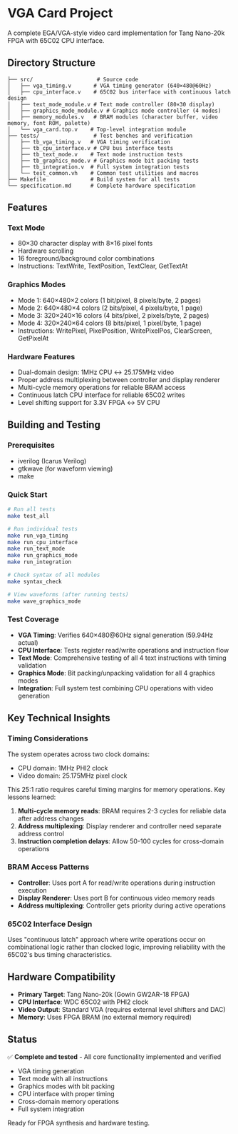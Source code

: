 # VGA Card Project

A complete EGA/VGA-style video card implementation for Tang Nano-20k FPGA with 65C02 CPU interface.

## Directory Structure

```
├── src/                    # Source code
│   ├── vga_timing.v       # VGA timing generator (640×480@60Hz)
│   ├── cpu_interface.v    # 65C02 bus interface with continuous latch design
│   ├── text_mode_module.v # Text mode controller (80×30 display)
│   ├── graphics_mode_module.v # Graphics mode controller (4 modes)
│   ├── memory_modules.v   # BRAM modules (character buffer, video memory, font ROM, palette)
│   └── vga_card.top.v    # Top-level integration module
├── tests/                 # Test benches and verification
│   ├── tb_vga_timing.v   # VGA timing verification
│   ├── tb_cpu_interface.v # CPU bus interface tests
│   ├── tb_text_mode.v    # Text mode instruction tests
│   ├── tb_graphics_mode.v # Graphics mode bit packing tests
│   ├── tb_integration.v  # Full system integration tests
│   └── test_common.vh    # Common test utilities and macros
├── Makefile              # Build system for all tests
└── specification.md      # Complete hardware specification
```

## Features

### Text Mode
- 80×30 character display with 8×16 pixel fonts
- Hardware scrolling
- 16 foreground/background color combinations
- Instructions: TextWrite, TextPosition, TextClear, GetTextAt

### Graphics Modes
- Mode 1: 640×480×2 colors (1 bit/pixel, 8 pixels/byte, 2 pages)
- Mode 2: 640×480×4 colors (2 bits/pixel, 4 pixels/byte, 1 page)  
- Mode 3: 320×240×16 colors (4 bits/pixel, 2 pixels/byte, 2 pages)
- Mode 4: 320×240×64 colors (8 bits/pixel, 1 pixel/byte, 1 page)
- Instructions: WritePixel, PixelPosition, WritePixelPos, ClearScreen, GetPixelAt

### Hardware Features
- Dual-domain design: 1MHz CPU ↔ 25.175MHz video
- Proper address multiplexing between controller and display renderer
- Multi-cycle memory operations for reliable BRAM access
- Continuous latch CPU interface for reliable 65C02 writes
- Level shifting support for 3.3V FPGA ↔ 5V CPU

## Building and Testing

### Prerequisites
- iverilog (Icarus Verilog)
- gtkwave (for waveform viewing)
- make

### Quick Start
```bash
# Run all tests
make test_all

# Run individual tests
make run_vga_timing
make run_cpu_interface  
make run_text_mode
make run_graphics_mode
make run_integration

# Check syntax of all modules
make syntax_check

# View waveforms (after running tests)
make wave_graphics_mode
```

### Test Coverage
- **VGA Timing**: Verifies 640×480@60Hz signal generation (59.94Hz actual)
- **CPU Interface**: Tests register read/write operations and instruction flow
- **Text Mode**: Comprehensive testing of all 4 text instructions with timing validation
- **Graphics Mode**: Bit packing/unpacking validation for all 4 graphics modes
- **Integration**: Full system test combining CPU operations with video generation

## Key Technical Insights

### Timing Considerations
The system operates across two clock domains:
- CPU domain: 1MHz PHI2 clock
- Video domain: 25.175MHz pixel clock

This 25:1 ratio requires careful timing margins for memory operations. Key lessons learned:

1. **Multi-cycle memory reads**: BRAM requires 2-3 cycles for reliable data after address changes
2. **Address multiplexing**: Display renderer and controller need separate address control
3. **Instruction completion delays**: Allow 50-100 cycles for cross-domain operations

### BRAM Access Patterns
- **Controller**: Uses port A for read/write operations during instruction execution
- **Display Renderer**: Uses port B for continuous video memory reads
- **Address multiplexing**: Controller gets priority during active operations

### 65C02 Interface Design
Uses "continuous latch" approach where write operations occur on combinational logic rather than clocked logic, improving reliability with the 65C02's bus timing characteristics.

## Hardware Compatibility
- **Primary Target**: Tang Nano-20k (Gowin GW2AR-18 FPGA)
- **CPU Interface**: WDC 65C02 with PHI2 clock
- **Video Output**: Standard VGA (requires external level shifters and DAC)
- **Memory**: Uses FPGA BRAM (no external memory required)

## Status
✅ **Complete and tested** - All core functionality implemented and verified
- VGA timing generation
- Text mode with all instructions
- Graphics modes with bit packing
- CPU interface with proper timing
- Cross-domain memory operations
- Full system integration

Ready for FPGA synthesis and hardware testing.